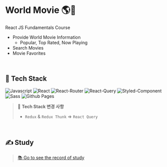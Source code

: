 # World Movie 🌎🎥

React JS Fundamentals Course

- Provide World Movie Information
  - Popular, Top Rated, Now Playing
- Search Movies
- Movie Favorites

<br/>

## 🔨 Tech Stack

<img alt="Javascript" src ="https://img.shields.io/badge/JavaScript-F7DF1E.svg?&logo=JavaScript&logoColor=white"/> <img alt="React" src ="https://img.shields.io/badge/React-61DAFB.svg?&logo=React&logoColor=white"/>
<img alt="React-Router" src ="https://img.shields.io/badge/React Router-CA4245.svg?&logo=React Router&logoColor=white"/>
<img alt="React-Query" src ="https://img.shields.io/badge/React Query-FF4154.svg?&logo=React Query&logoColor=white"/>
<img alt="Styled-Component" src ="https://img.shields.io/badge/Styled Components-DB7093.svg?&logo=styled-components&logoColor=white"/>
<img alt="Sass" src ="https://img.shields.io/badge/Sass-CC6699.svg?&logo=Sass&logoColor=white"/>
<img alt="Github Pages" src ="https://img.shields.io/badge/GitHub Pages-222222.svg?&logo=GitHub&logoColor=white"/>

> 👀 **Tech Stack 변경 사항**
> 
> - `Redux` & `Redux Thunk` => `React Query`

<br/>

## ✍️ Study

> [📚 Go to see the record of study](https://github.com/eunnbi/movie-app/blob/main/STUDY.md)
